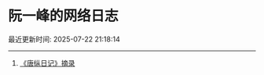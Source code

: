 # 阮一峰的网络日志

最近更新时间: 2025-07-22 21:18:14

--- 
1. [《唐纵日记》摘录](http://www.ruanyifeng.com/blog/2025/07/tangzong-diary.html) 
